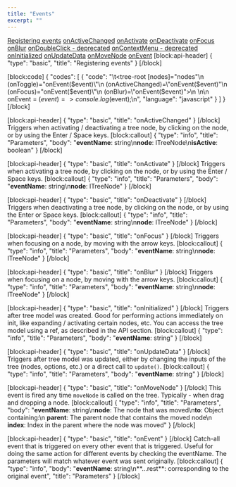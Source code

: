 ```yaml
---
title: "Events"
excerpt: ""
---
```

[Registering events](#registering-events)
[onActiveChanged](#onactivechanged)
[onActivate](#onactivate)
[onDeactivate](#ondeactivate)
[onFocus](#onfocus)
[onBlur](#onblur)
[onDoubleClick - deprecated](#ondoubleclick-deprecated)
[onContextMenu - deprecated](#oncontextmenu-deprecated)
[onInitialized](#oninitialized)
[onUpdateData](#onupdatedata)
[onMoveNode](#onmovenode)
[onEvent](#onevent)
[block:api-header]
{
  "type": "basic",
  "title": "Registering events"
}
[/block]

[block:code]
{
  "codes": [
    {
      "code": "\t<tree-root [nodes]=\"nodes\"\n    (onToggle)=\"onEvent($event)\"\n    (onActiveChanged)=\"onEvent($event)\"\n    (onFocus)=\"onEvent($event)\"\n    (onBlur)=\"onEvent($event)\">\n  </tree-root>\n\n  onEvent = ($event) => console.log($event);\n",
      "language": "javascript"
    }
  ]
}
[/block]

[block:api-header]
{
  "type": "basic",
  "title": "onActiveChanged"
}
[/block]
Triggers when activating / deactivating a tree node, by clicking on the node, or by using the Enter / Space keys.
[block:callout]
{
  "type": "info",
  "title": "Parameters",
  "body": "**eventName**: string\n**node**: ITreeNode\n**isActive**: boolean"
}
[/block]

[block:api-header]
{
  "type": "basic",
  "title": "onActivate"
}
[/block]
Triggers when activating a tree node, by clicking on the node, or by using the Enter / Space keys.
[block:callout]
{
  "type": "info",
  "title": "Parameters",
  "body": "**eventName**: string\n**node**: ITreeNode"
}
[/block]

[block:api-header]
{
  "type": "basic",
  "title": "onDeactivate"
}
[/block]
Triggers when deactivating a tree node, by clicking on the node, or by using the Enter or Space keys.
[block:callout]
{
  "type": "info",
  "title": "Parameters",
  "body": "**eventName**: string\n**node**: ITreeNode"
}
[/block]

[block:api-header]
{
  "type": "basic",
  "title": "onFocus"
}
[/block]
Triggers when focusing on a node, by moving with the arrow keys.
[block:callout]
{
  "type": "info",
  "title": "Parameters",
  "body": "**eventName**: string\n**node**: ITreeNode"
}
[/block]

[block:api-header]
{
  "type": "basic",
  "title": "onBlur"
}
[/block]
Triggers when focusing on a node, by moving with the arrow keys.
[block:callout]
{
  "type": "info",
  "title": "Parameters",
  "body": "**eventName**: string\n**node**: ITreeNode"
}
[/block]

[block:api-header]
{
  "type": "basic",
  "title": "onInitialized"
}
[/block]
Triggers after tree model was created.
Good for performing actions immediately on init, like expanding / activating certain nodes, etc.
You can access the tree model using a ref, as described in the API section.
[block:callout]
{
  "type": "info",
  "title": "Parameters",
  "body": "**eventName**: string"
}
[/block]

[block:api-header]
{
  "type": "basic",
  "title": "onUpdateData"
}
[/block]
Triggers after tree model was updated, either by changing the inputs of the tree (nodes, options, etc.) or a direct call to `update()`.
[block:callout]
{
  "type": "info",
  "title": "Parameters",
  "body": "**eventName**: string"
}
[/block]

[block:api-header]
{
  "type": "basic",
  "title": "onMoveNode"
}
[/block]
This event is fired any time `moveNode` is called on the tree.
Typically - when drag and dropping a node.
[block:callout]
{
  "type": "info",
  "title": "Parameters",
  "body": "**eventName**: string\n**node**: The node that was moved\n**to**: Object containing:\n  **parent**: The parent node that contains the moved node\n  **index**: Index in the parent where the node was moved"
}
[/block]

[block:api-header]
{
  "type": "basic",
  "title": "onEvent"
}
[/block]
Catch-all event that is triggered on every other event that is triggered.
Useful for doing the same action for different events by checking the eventName.
The parameters will match whatever event was sent originally.
[block:callout]
{
  "type": "info",
  "body": "**eventName**: string\n**...rest**: corresponding to the original event",
  "title": "Parameters"
}
[/block]
